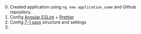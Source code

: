 0. Created application using `ng new application_name` and Github repository.
1. Config [Angular ESLint](https://github.com/angular-eslint/angular-eslint) + [Prettier](https://github.com/prettier/eslint-plugin-prettier)
2. Config [7-1 sass](https://sass-guidelin.es/#architecture) structure and settings
3. 
  